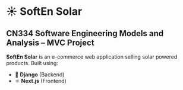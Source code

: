 # ☀️ SoftEn Solar

## CN334 Software Engineering Models and Analysis – MVC Project

**SoftEn Solar** is an e-commerce web application selling solar powered products.
Built using:  
- 🐍 **Django** (Backend)  
- ⚛️ **Next.js** (Frontend)